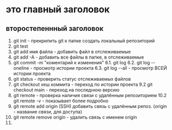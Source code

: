 # это главный заголовок
## второстепеннный заголовок
1. git init - прекрипить git к папке создать локальный репозиторий
2. git test
3. git add имя файла - добавить файл в отслеживаемые
4. git add -A - добавить все файлы в папке, в отслеживаемые
5. git commit -m "коментарий к изменения"
6.1. git log 
6.2. git log --oneline - просмотр истории проекта
6.3. git log --all - просмотр ВСЕЙ истории проекта 
8. git status - проверить статус отслеживаемых файлов
9. git checkout хеш коммита - переход по истории проекта
9.2 git checkout main - переход на последнюю версию
10. git remote - проверка наличия связи с удалённым репозиторием 
10.2 git remote -v - показывает более подробно
11. git remote add origin (SSH) добавить связь с удалённым репоз. (origin - название связи, для доступа)
12. git remote remove origin - удалить связь с именем origin
13. 
